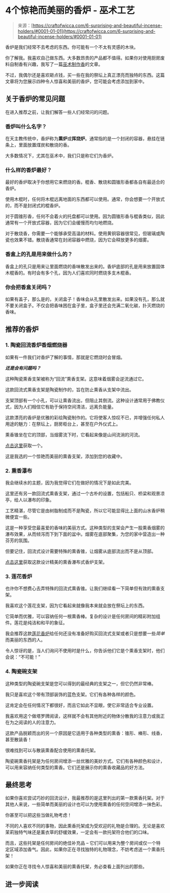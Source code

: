 <!--yml

类别：未分类

日期：2024-06-12 18:09:53

-->

# 4个惊艳而美丽的香炉 - 巫术工艺

> 来源：[https://craftofwicca.com/6-surprising-and-beautiful-incense-holders/#0001-01-01](https://craftofwicca.com/6-surprising-and-beautiful-incense-holders/#0001-01-01)

香炉是我们经常不去考虑的东西。你可能有一个不太有灵感的木块。

你了解我。我喜欢自己做东西。大多数昂贵的产品都不值得。如果你对使用厨房废料自制香有兴趣，我写了一篇[巫术制作香](https://craftofwicca.com/diy-wicca-making-incense/)的文章。

不过，我偶尔还是喜欢砸点钱，买一些在我的祭坛上真正漂亮而独特的东西。这篇文章将为您展示四种令人惊喜和美丽的香炉，您可能会考虑添加到家中。

## 关于香炉的常见问题

在进入推荐之前，让我们解答一些人们经常问的问题。

### 香炉叫什么名字？

在天主教传统中，香炉称为**熏炉**或**挥烧炉**。通常指的是一个封闭的容器，悬挂在链条上，里面放置煤炭和散烧的香。

大多数情况下，尤其在巫术中，我们只是称它们为香炉。

### 什么样的香炉最好？

最好的香炉取决于你想用它来燃烧的香。棍香、散烧和圆锥形香都各自有最适合的香炉。

使用木棍时，任何将木棍远离地面的东西都可以使用。通常，你会想要一个开放式的，而不是封闭式的棍香炉。

对于圆锥形香，任何不会着火的托盘都可以使用。因为圆锥形香与棍香类似，因此通常有一个开放式容器，因为它们会缓慢而均匀地燃烧。

对于散烧香，你需要一个能够承受高温的材料。使用黄铜容器很常见，但玻璃或陶瓷也效果不错。散烧香通常在封闭容器中燃烧，因为它会释放更多的烟雾。

### 香盒上的孔是用来做什么的？

香盒上的孔只是用来让里面燃烧的香味散发出来的。香炉底部的孔是用来放置固体木棍香的。有时会有多个孔，因为人们喜欢同时燃烧多支木棍香。

### 你会把香盒关闭吗？

如果有盖子，那么是的，关闭盒子！香味会从孔里散发出来。如果没有孔，那么就不要关闭盒子。不仅会把香味困在盒子里，盒子里还会充满二氧化碳，扑灭燃烧的香味。

## 推荐的香炉

### 1\. 陶瓷回流香炉香烟燃烧器

如果有一件我们对香炉了解的事情，那就是它燃烧时会冒烟。

***还是会有问题吗？***

这种陶瓷熏香支架被称为“回流”熏香支架。这意味着烟雾会逆流通过它。

这款回流式熏香支架是陶瓷制作的，旨在防止熏香从支架中流出。

支架顶部有一个小孔，可以让熏香流出，但阻止其倒流。这种设计通常用于佛教仪式，因为人们相信它有助于保持空间清洁，远离负能量。

这款漂亮的香炉是优雅的彩绘陶瓷制作的。它将使客人惊叹不已，并增强任何私人用途的魅力：在祭坛上，厨房柜台上，甚至在户外仪式上。

熏香锥坐在它的顶部，当烟雾流下时，它看起来像是山间流淌的河流。

[点击这里](https://amzn.to/3uJ0Tmv)获取一个。

这是我选的一个惊艳而美丽的熏香支架，添加到您的收藏中。

### 2\. 熏香瀑布

我会继续水的主题，因为我觉得它们在做好的情况下是如此完美。

这里还有另一款回流式熏香支架，通过一个古朴的设置，包括船只、桥梁和观景凉亭，给人以瀑布的印象。

工艺精湛，尽管它是由树脂制成而不是陶瓷，所以它可能显得比上面的山水香炉稍微便宜一些。

这是一种享受您最喜爱的香味的美丽方式。这种类型的支架会产生一股熏香烟雾的瀑布效果，从而倾泻而下到下面的盆中。烟雾在底部聚集，为您的家中营造出一种芬芳的氛围。

但要记住，回流式设计需要特殊的熏香锥，让烟雾从底部流出而不是从顶部。

[点击这里](https://amzn.to/2pdGeqV)获取这款设计精美的熏香瀑布式香炉支架。

### 3\. 莲花香炉

也许你不想费心去弄特殊的回流式熏香锥。让我们继续看一下简单但有效的熏香支架。

我喜欢这个莲花支架，因为它看起来就像我本来就会放在祭坛上的东西。

它简单而优雅，可以容纳任何一根熏香棒。复杂的设计是任何房间的精彩附加组件。莲花是纯洁和和平的象征。

我会推荐这款[莲花香炉](https://amzn.to/317tLm2)给任何还没有准备好购买回流式支架或者只是想要一些*简单*而美丽的东西的人。

令人惊讶的是，当人们询问不使用时是什么，你告诉他们它是个熏香支架时，他们会说：“不可能！”

### 4\. 陶瓷碗支架

这种类型的陶瓷碗支架是您可以得到的最经典的支架之一，但它仍然非常棒。

我只是喜欢这个带有顶部装饰的蓝色支架。它们有各种各样的颜色。

这肯定会在任何情况下都很好，而且它如此不显眼，使它非常适合专业设置。

我喜欢用这个做塔罗牌阅读，这样就不会有其他附近的物体分散我的注意力或我正在为之阅读的人的注意力。

这款产品脱颖而出的另一个原因是它适用于各种类型的熏香：锥形、棒形、线香，甚至散装香！

很难找到可以与散装熏香配合使用的熏香托架。

陶瓷碗熏香托架是为任何房间增添一丝优雅的美妙方式。它们有各种颜色和设计，可以用来容纳任何类型的熏香。它们还是展示你的熏香收藏品的好方法。

## 最终思考

如果你喜欢尝试巧妙的回流设计，我最推荐的是这里列出的第一款熏香托架。对于其他人来说，一些简单而美丽的设计也可以为使用熏香的任何空间增添一抹色彩。

你甚至可以把这些当做礼物考虑！

不同的人喜欢不同的事物，因此熏香托架成为受欢迎的礼物是合理的。无论是喜欢茉莉独特气味还是薰衣草的舒缓效果，一定会有一款托架符合他们的口味。

而且，这些托架是任何房间的绝佳补充品 – 它们可以用来为整个房间或仅一个特定区域添加香气。因此，如果你正在寻找独特的礼物理念，不妨考虑送一个熏香托架！

如果你正在寻找令人惊喜和美丽的熏香托架，务必查看上面列出的那些。

## 进一步阅读
